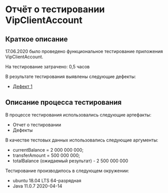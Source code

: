 # Отчёт о тестировании VipClientAccount

## Краткое описание

17.06.2020 было проведено функциональное тестирование приложения VipClientAccount.

На тестирование затрачено: 0,5 часов

В результате тестирования выявлены следующие дефекты:
* [Дефект 1](https://github.com/EvgeniaTru/VipClientAccount_testing/issues/1)


## Описание процесса тестирования

В процессе тестирования использовались следующие артефакты:
* Отчет о тестировании 
* Дефекты


В качестве тестовых данных использовались следующие аргументы:
* currentBalance = 2 000 000 000;
* transferAmount = 500 000 000;
* totalBalance (ожидаемый результат) - 2 500 000 000
 

Тестирование производилось в следующем окружении:
* ubuntu 18.04 LTS 64-разрядная
* Java 11.0.7 2020-04-14


